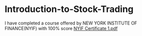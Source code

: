 # Introduction-to-Stock-Trading
I have completed a course offered by NEW YORK INSTITUTE OF FINANCE(NYIF) with 100% score
[NYIF Certificate 1.pdf](https://github.com/karthikampolu/Introduction-to-Stock-Trading/files/14808026/NYIF.Certificate.1.pdf)
